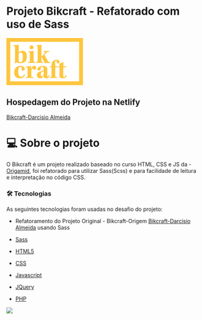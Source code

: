 # Projeto Bikcraft - Refatorado com uso de Sass

![Bikcraft](./img/bikcraft-qualidade.png 'Bikcraft') <br>

##  Hospedagem do Projeto na Netlify
[Bikcraft-Darcisio Almeida](https://bikecraft-darcisioalmeida.netlify.app/)

# 💻 Sobre o projeto

O Bikcraft é um projeto realizado baseado no curso HTML, CSS e JS da - [Origamid](https://origamid.com/), foi refatorado para utilizar Sass(Scss) e para facilidade de leitura e interpretação no código CSS. 

### 🛠 Tecnologias

As seguintes tecnologias foram usadas no desafio do projeto:

* Refatoramento do Projeto Original - Bikcraft-Origem [Bikcraft-Darcisio Almeida](https://bikecraft-darcisioalmeida.netlify.app/) usando Sass
- [Sass](https://sass-lang.com/)

- [HTML5](https://developer.mozilla.org/en-US/docs/Web/HTML)
- [CSS](https://developer.mozilla.org/en-US/docs/Web/CSS)
- [Javascript](https://developer.mozilla.org/en-US/docs/Learn/JavaScript)
- [JQuery](https://jquery.com/)
- [PHP](https://www.php.net/)

 <img src="https://img.shields.io/static/v1?label=DEV&message=Darcisio Almeida&color=7159c1&style=for-the-badge&logo=ghost"/>
